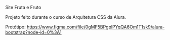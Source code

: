 Site Fruta e Fruto

Projeto feito durante o curso de Arquitetura CSS da Alura.

Protótipo: https://www.figma.com/file/0gMF5BPgplPYqQA6Om1T1sk9/alura-bootstrap?node-id=0%3A1
